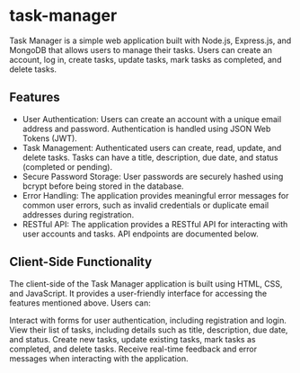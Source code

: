 # task-manager

Task Manager is a simple web application built with Node.js, Express.js, and MongoDB that allows users to manage their tasks. Users can create an account, log in, create tasks, update tasks, mark tasks as completed, and delete tasks.

## Features

- User Authentication: Users can create an account with a unique email address and password. Authentication is handled using JSON Web Tokens (JWT).
- Task Management: Authenticated users can create, read, update, and delete tasks. Tasks can have a title, description, due date, and status (completed or pending).
- Secure Password Storage: User passwords are securely hashed using bcrypt before being stored in the database.
- Error Handling: The application provides meaningful error messages for common user errors, such as invalid credentials or duplicate email addresses during registration.
- RESTful API: The application provides a RESTful API for interacting with user accounts and tasks. API endpoints are documented below.

## Client-Side Functionality
The client-side of the Task Manager application is built using HTML, CSS, and JavaScript. It provides a user-friendly interface for accessing the features mentioned above. Users can:

Interact with forms for user authentication, including registration and login.
View their list of tasks, including details such as title, description, due date, and status.
Create new tasks, update existing tasks, mark tasks as completed, and delete tasks.
Receive real-time feedback and error messages when interacting with the application.
